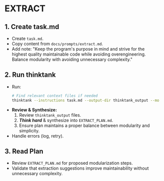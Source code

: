 # EXTRACT

## 1. Create task.md
- Create `task.md`.
- Copy content from `docs/prompts/extract.md`.
- Add note: "Keep the program's purpose in mind and strive for the highest quality maintainable code while avoiding overengineering. Balance modularity with avoiding unnecessary complexity."

## 2. Run thinktank
- Run:
    ```bash
    # Find relevant context files if needed
    thinktank --instructions task.md --output-dir thinktank_output --model gemini-2.5-flash-preview-04-17 --model gemini-2.5-pro-preview-03-25 --model gpt-4.1 ./
    ```
- **Review & Synthesize:**
    1. Review `thinktank_output` files.
    2. ***Think hard*** & synthesize into `EXTRACT_PLAN.md`.
    3. Ensure plan maintains a proper balance between modularity and simplicity.
- Handle errors (log, retry).

## 3. Read Plan
- Review `EXTRACT_PLAN.md` for proposed modularization steps.
- Validate that extraction suggestions improve maintainability without unnecessary complexity.
